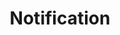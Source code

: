---
layout: pattern.njk
tags: 
    - legacy_fr
    - legacy_components_fr
    - page
key: notification-legacy_fr
title: Notification
parent: components-legacy_fr
image: legacy/overview/notification.webp
keywords: 
order: 170
availablelanguages: 
    - de
    - en
---